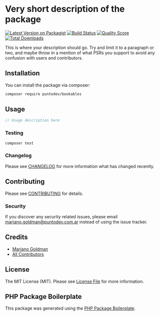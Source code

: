 # Very short description of the package

[![Latest Version on Packagist](https://img.shields.io/packagist/v/puntodev/bookables.svg?style=flat-square)](https://packagist.org/packages/puntodev/bookables)
[![Build Status](https://img.shields.io/travis/puntodev/bookables/master.svg?style=flat-square)](https://travis-ci.org/puntodev/bookables)
[![Quality Score](https://img.shields.io/scrutinizer/g/puntodev/bookables.svg?style=flat-square)](https://scrutinizer-ci.com/g/puntodev/bookables)
[![Total Downloads](https://img.shields.io/packagist/dt/puntodev/bookables.svg?style=flat-square)](https://packagist.org/packages/puntodev/bookables)

This is where your description should go. Try and limit it to a paragraph or two, and maybe throw in a mention of what PSRs you support to avoid any confusion with users and contributors.

## Installation

You can install the package via composer:

```bash
composer require puntodev/bookables
```

## Usage

``` php
// Usage description here
```

### Testing

``` bash
composer test
```

### Changelog

Please see [CHANGELOG](CHANGELOG.md) for more information what has changed recently.

## Contributing

Please see [CONTRIBUTING](CONTRIBUTING.md) for details.

### Security

If you discover any security related issues, please email mariano.goldman@puntodev.com.ar instead of using the issue tracker.

## Credits

- [Mariano Goldman](https://github.com/puntodev)
- [All Contributors](../../contributors)

## License

The MIT License (MIT). Please see [License File](LICENSE.md) for more information.

## PHP Package Boilerplate

This package was generated using the [PHP Package Boilerplate](https://laravelpackageboilerplate.com).